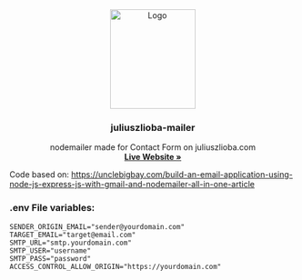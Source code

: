 <div align="center">
  <a href="https://github.com/juliuszlioba/juliuszlioba-mailer">
    <img src="https://i.ibb.co/V9FnF2y/profile-picture-600x700.png" alt="Logo" width="150" height="175">
  </a>

  <h3 align="center">juliuszlioba-mailer</h3>

  <p align="center">
    nodemailer made for Contact Form on juliuszlioba.com
    <br />
    <a href="https://juliuszlioba.com/contact"><strong>Live Website »</strong></a>
  </p>
</div>


Code based on:
https://unclebigbay.com/build-an-email-application-using-node-js-express-js-with-gmail-and-nodemailer-all-in-one-article


### .env File variables:

```
SENDER_ORIGIN_EMAIL="sender@yourdomain.com"
TARGET_EMAIL="target@email.com"
SMTP_URL="smtp.yourdomain.com"
SMTP_USER="username"
SMTP_PASS="password"
ACCESS_CONTROL_ALLOW_ORIGIN="https://yourdomain.com"
```
